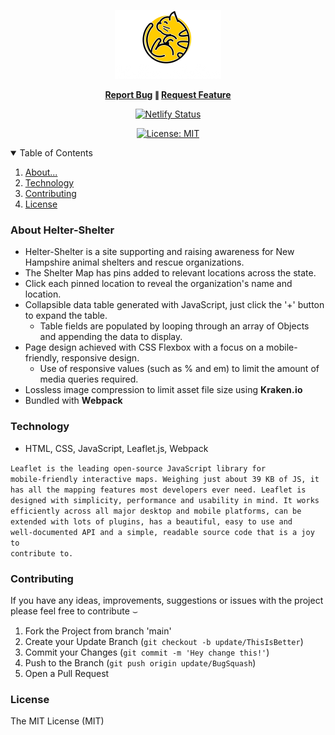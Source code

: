 <p align="center"> <img src="src/assets/icons/readmeLogo.png" /> </p>

<p align="center" style="font-weight: bolder">
  <a href="https://github.com/soundwanders/helter-shelter/issues">Report Bug</a>
  &#8741;
  <a href="https://github.com/soundwanders/helter-shelter/issues">Request Feature</a>

<div align="center"> 

[![Netlify Status](https://api.netlify.com/api/v1/badges/7a2ca23b-0fe6-4a24-8fce-e52cd745c819/deploy-status)](https://app.netlify.com/sites/heltershelter/deploys)

[![License: MIT](https://img.shields.io/badge/License-MIT-yellow.svg)](https://opensource.org/licenses/MIT)

</div>

</p>

<!-- TABLE OF CONTENTS -->
<details open="open">
  <summary>Table of Contents</summary>
  <ol>
    <li><a href="#about">About...</a></li>
    <li><a href="#technology">Technology</a></li>
    <li><a href="#contributing">Contributing</a></li>
    <li><a href="#license">License</a></li>
  </ol>
</details>

### About Helter-Shelter

- Helter-Shelter is a site supporting and raising awareness for New Hampshire animal shelters and rescue organizations.
- The Shelter Map has pins added to relevant locations across the state.
- Click each pinned location to reveal the organization's name and location.
- Collapsible data table generated with JavaScript, just click the '+' button to expand the table.
  - Table fields are populated by looping through an array of Objects and appending the data to display.
- Page design achieved with CSS Flexbox with a focus on a mobile-friendly, responsive design.
  - Use of responsive values (such as % and em) to limit the amount of media queries required.
- Lossless image compression to limit asset file size using <a href="https://kraken.io/web-interface" style="text-decoration: none; font-weight: bold; letter-spacing: 0.25px;" title="Link redirects to https://kraken.io">Kraken.io</a>
- Bundled with <a href="https://webpack.js.org/guides/getting-started/" style="text-decoration: none; font-weight: bold; letter-spacing: 0.25px;" title="Link redirects to https://webpack.js.org">Webpack</a>

### Technology
- HTML, CSS, JavaScript, Leaflet.js, Webpack

<code>Leaflet is the leading open-source JavaScript library for mobile-friendly interactive maps. 
Weighing just about 39 KB of JS, it has all the mapping features most developers ever need. 
Leaflet is designed with simplicity, performance and usability in mind. It works efficiently across 
all major desktop and mobile platforms, can be extended with lots of plugins, has a beautiful, easy to 
use and well-documented API and a simple, readable source code that is a joy to contribute to.</code>
<br/>

### Contributing
If you have any ideas, improvements, suggestions or issues with the project please feel free to contribute &smile;

1. Fork the Project from branch 'main'
2. Create your Update Branch (`git checkout -b update/ThisIsBetter`)
3. Commit your Changes (`git commit -m 'Hey change this!'`)
4. Push to the Branch (`git push origin update/BugSquash`)
5. Open a Pull Request

### License
<a href="https://mit-license.org/" rel="noopener noreferral" style="text-decoration: none;">The MIT License (MIT)</a>
